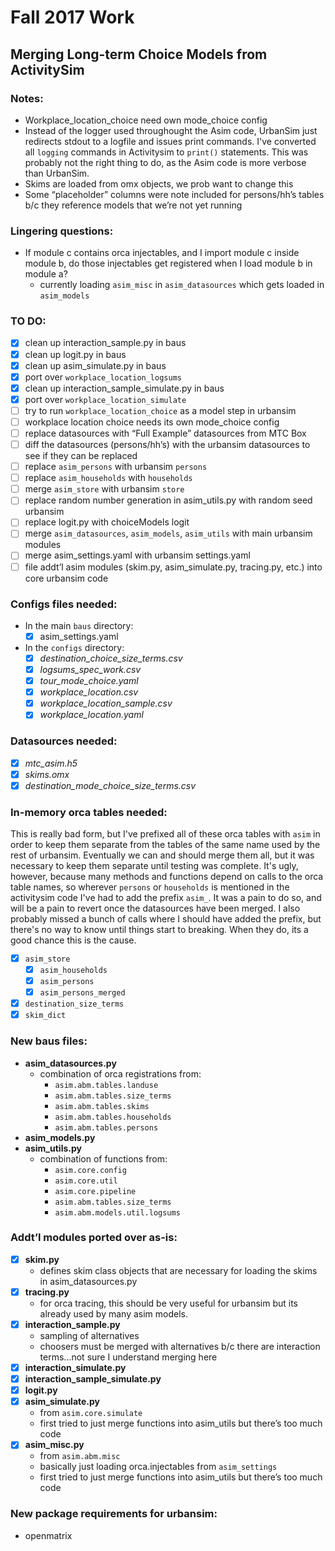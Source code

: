 Fall 2017 Work
=======
## Merging Long-term Choice Models from ActivitySim
### Notes:

- Workplace_location_choice need own mode_choice config
- Instead of the logger used throughought the Asim code, UrbanSim just redirects stdout to a logfile and issues print commands. I've converted all `logging` commands in Activitysim to `print()` statements. This was probably not the right thing to do, as the Asim code is more verbose than UrbanSim.
- Skims are loaded from omx objects, we prob want to change this
- Some “placeholder” columns were note included for persons/hh’s tables b/c they reference models that we’re not yet running

### Lingering questions:

- If module c contains orca injectables, and I import module c inside module b, do those injectables get registered when I load module b in module a?
    - currently loading `asim_misc` in `asim_datasources` which gets loaded in `asim_models`

### TO DO:

- [x] clean up interaction_sample.py in baus
- [x] clean up logit.py in baus
- [x] clean up asim_simulate.py in baus
- [x] port over `workplace_location_logsums`
- [x] clean up interaction_sample_simulate.py in baus
- [x] port over `workplace_location_simulate`
- [ ] try to run `workplace_location_choice` as a model step in urbansim
- [ ] workplace location choice needs its own mode_choice config
- [ ] replace datasources with “Full Example” datasources from MTC Box
- [ ] diff the datasources (persons/hh’s) with the urbansim datasources to see if they can be replaced
- [ ] replace `asim_persons` with urbansim `persons`
- [ ] replace `asim_households` with `households`
- [ ] merge `asim_store` with urbansim `store`
- [ ] replace random number generation in asim_utils.py with random seed urbansim
- [ ] replace logit.py with choiceModels logit
- [ ] merge `asim_datasources`, `asim_models`, `asim_utils` with main urbansim modules
- [ ] merge asim_settings.yaml with urbansim settings.yaml
- [ ] file addt’l asim modules (skim.py, asim_simulate.py, tracing.py, etc.) into core urbansim code

### Configs files needed:

- In the main `baus` directory:
    - [x] asim_settings.yaml  
- In the `configs` directory:
    - [x] *destination_choice_size_terms.csv*
    - [x] *logsums_spec_work.csv*
    - [x] *tour_mode_choice.yaml*
    - [x] *workplace_location.csv*
    - [x] *workplace_location_sample.csv*
    - [x] *workplace_location.yaml*

### Datasources needed:

- [x] *mtc_asim.h5*
- [x] *skims.omx*
- [x] *destination_mode_choice_size_terms.csv*

### In-memory orca tables needed:
This is really bad form, but I've prefixed all of these orca tables with `asim` in order to keep them separate from the tables of the same name used by the rest of urbansim. Eventually we can and should merge them all, but it was necessary to keep them separate until testing was complete. It's ugly, however, because many methods and functions depend on calls to the orca table names, so wherever `persons` or `households` is mentioned in the activitysim code I've had to add the prefix `asim_`. It was a pain to do so, and will be a pain to revert once the datasources have been merged. I also probably missed a bunch of calls where I should have added the prefix, but there's no way to know until things start to breaking. When they do, its a good chance this is the cause.

- [x] `asim_store`
    - [x] `asim_households`
    - [x] `asim_persons`
    - [x] `asim_persons_merged`
- [x] `destination_size_terms`
- [x] `skim_dict`

### New baus files:

- **asim_datasources.py**
    - combination of orca registrations from:
        - `asim.abm.tables.landuse`
        - `asim.abm.tables.size_terms`
        - `asim.abm.tables.skims`
        - `asim.abm.tables.households`
        - `asim.abm.tables.persons`
- **asim_models.py**
- **asim_utils.py**
    - combination of functions from:
        - `asim.core.config`
        - `asim.core.util`
        - `asim.core.pipeline`
        - `asim.abm.tables.size_terms`
        - `asim.abm.models.util.logsums`



### Addt’l modules ported over as-is:

- [x] **skim.py**
    - defines skim class objects that are necessary for loading the skims in asim_datasources.py
- [x] **tracing.py**
    - for orca tracing, this should be very useful for urbansim but its already used by many asim models.
- [x] **interaction_sample.py**
    - sampling of alternatives
    - choosers must be merged with alternatives b/c there are interaction terms...not sure I understand merging here
- [x] **interaction_simulate.py**
- [x] **interaction_sample_simulate.py**
- [x] **logit.py**
- [x] **asim_simulate.py**
    - from `asim.core.simulate`
    - first tried to just merge functions into asim_utils but there’s too much code
- [x] **asim_misc.py**
    - from `asim.abm.misc`
    - basically just loading orca.injectables from `asim_settings`
    - first tried to just merge functions into asim_utils but there’s too much code

### New package requirements for urbansim:

- openmatrix
